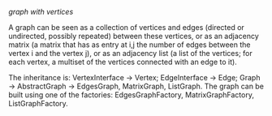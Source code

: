 *graph with vertices*

A graph can be seen as a collection of vertices and edges (directed or 
undirected, possibly repeated) between these vertices, or as an adjacency 
matrix (a matrix that has as entry at i,j the number of edges between the 
vertex i and the vertex j), or as an adjacency list (a list of the vertices; 
for each vertex, a multiset of the vertices connected with an edge to it).

The inheritance is: 
VertexInterface -> Vertex; 
EdgeInterface -> Edge; 
Graph -> AbstractGraph -> EdgesGraph, MatrixGraph, ListGraph.
The graph can be built using one of the factories: EdgesGraphFactory, 
MatrixGraphFactory, ListGraphFactory.
